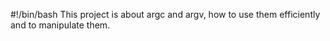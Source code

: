 #!/bin/bash
This project is about argc and argv, how to use them efficiently and to manipulate them.

